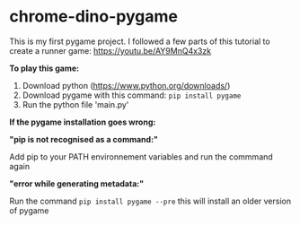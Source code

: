 # chrome-dino-pygame
This is my first pygame project.
I followed a few parts of this tutorial to create a runner game: https://youtu.be/AY9MnQ4x3zk

**To play this game:**
  1. Download python (https://www.python.org/downloads/)
  2. Download pygame with this command: `pip install pygame`
  3. Run the python file 'main.py'

**If the pygame installation goes wrong:**

  **"pip is not recognised as a command:"**

   Add pip to your PATH environnement variables and run the commmand again

  **"error while generating metadata:"**

   Run the command `pip install pygame --pre` this will install an older version of pygame
